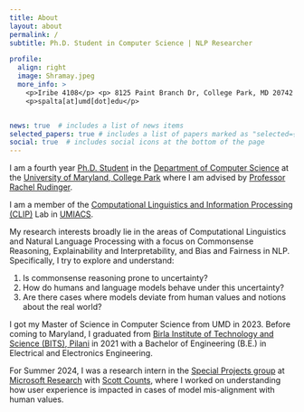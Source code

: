 ```yaml
---
title: About
layout: about
permalink: /
subtitle: Ph.D. Student in Computer Science | NLP Researcher

profile:
  align: right
  image: Shramay.jpeg
  more_info: >
    <p>Iribe 4108</p> <p> 8125 Paint Branch Dr, College Park, MD 20742 </p>
    <p>spalta[at]umd[dot]edu</p>


news: true  # includes a list of news items
selected_papers: true # includes a list of papers marked as "selected={true}"
social: true  # includes social icons at the bottom of the page
---
```

I am a fourth year [Ph.D. Student](https://www.cs.umd.edu/people/spalta) in the [Department of Computer Science](https://www.cs.umd.edu) at the [University of Maryland, College Park](https://www.umd.edu/) where I am advised by [Professor Rachel Rudinger](https://rudinger.github.io).

I am a member of the [Computational Linguistics and Information Processing (CLIP)](https://wiki.umiacs.umd.edu/clip/index.php/Main_Page) Lab in [UMIACS](https://www.umiacs.umd.edu). 

My research interests broadly lie in the areas of Computational Linguistics and Natural Language Processing with a focus on Commonsense Reasoning, Explainability and Interpretability, and Bias and Fairness in NLP. Specifically, I try to explore and understand:

1. Is commonsense reasoning prone to uncertainty?
2. How do humans and language models behave under this uncertainty?
3. Are there cases where models deviate from human values and notions about the real world?

I got my Master of Science in Computer Science from UMD in 2023. Before coming to Maryland, I graduated from [Birla Institute of Technology and Science (BITS), Pilani](https://www.bits-pilani.ac.in/Pilani/index.aspx) in 2021 with a Bachelor of Engineering (B.E.) in Electrical and Electronics Engineering.

For Summer 2024, I was a research intern in the [Special Projects group](https://www.microsoft.com/en-us/research/group/microsoft-research-special-projects/) at [Microsoft Research](https://www.microsoft.com/en-us/research/) with [Scott Counts](https://www.microsoft.com/en-us/research/people/counts/), where I worked on understanding how user experience is impacted in cases of model mis-alignment with human values.

<!-- Put your address / P.O. box / other info right below your picture. You can also disable any these elements by editing `profile` property of the YAML header of your `_pages/about.md`. Edit `_bibliography/papers.bib` and Jekyll will render your [publications page](/al-folio/publications/) automatically.

Link to your social media connections, too. This theme is set up to use [Font Awesome icons] and [Academicons](https://jpswalsh.github.io/academicons/), like the ones below. Add your Facebook, Twitter, LinkedIn, Google Scholar, or just disable all of them. -->
